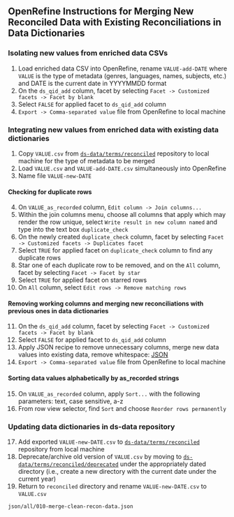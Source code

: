 ## OpenRefine Instructions for Merging New Reconciled Data with Existing Reconciliations in Data Dictionaries

### Isolating new values from enriched data CSVs
1. Load enriched data CSV into OpenRefine, rename `VALUE-add-DATE` where `VALUE` is the type of metadata (genres, languages, names, subjects, etc.) and DATE is the current date in YYYYMMDD format
2. On the `ds_qid_add` column, facet by selecting `Facet -> Customized facets -> Facet by blank`
3. Select `FALSE` for applied facet to `ds_qid_add` column
4. `Export -> Comma-separated value` file from OpenRefine to local machine

### Integrating new values from enriched data with existing data dictionaries

1. Copy `VALUE.csv` from [`ds-data/terms/reconciled`](https://github.com/DigitalScriptorium/ds-data/tree/main/terms/reconciled) repository to local machine for the type of metadata to be merged
2. Load `VALUE.csv` and `VALUE-add-DATE.csv` simultaneously into OpenRefine
3. Name file `VALUE-new-DATE`

#### Checking for duplicate rows
4. On `VALUE_as_recorded` column, `Edit column -> Join columns...`
5. Within the join columns menu, choose all columns that apply which may render the row unique, select `Write result in new column named` and type into the text box `duplicate_check`
6. On the newly created `duplicate_check` column, facet by selecting `Facet -> Customized facets -> Duplicates facet`
7. Select `TRUE` for applied facet on `duplicate_check` column to find any duplicate rows
8. Star one of each duplicate row to be removed, and on the `All` column, facet by selecting `Facet -> Facet by star`
9. Select `TRUE` for applied facet on starred rows
10. On `All` column, select `Edit rows -> Remove matching rows`

#### Removing working columns and merging new reconciliations with previous ones in data dictionaries
11. On the `ds_qid_add` column, facet by selecting `Facet -> Customized facets -> Facet by blank`
12. Select `FALSE` for applied facet to `ds_qid_add` column
13. Apply JSON recipe to remove unnecessary columns, merge new data values into existing data, remove whitespace: [JSON][merge-clean-recon-data]
14.  `Export -> Comma-separated value` file from OpenRefine to local machine

#### Sorting data values alphabetically by as_recorded strings
15. On `VALUE_as_recorded` column, apply `Sort...` with the following parameters: text, case sensitive, a-z
16. From row view selector, find `Sort` and choose `Reorder rows permanently`

### Updating data dictionaries in ds-data repository
17.  Add exported `VALUE-new-DATE.csv` to [`ds-data/terms/reconciled`](https://github.com/DigitalScriptorium/ds-data/tree/main/terms/reconciled) repository from local machine
18.  Deprecate/archive old version of `VALUE.csv` by moving to [`ds-data/terms/reconciled/deprecated`](https://github.com/DigitalScriptorium/ds-data/tree/main/terms/reconciled/deprecated) under the appropriately dated directory (i.e., create a new directory with the current date under the current year)
19.  Return to `reconciled` directory and rename `VALUE-new-DATE.csv` to `VALUE.csv`


[merge-clean-recon-data]: json/all/010-merge-clean-recon-data.json

```
json/all/010-merge-clean-recon-data.json
```
